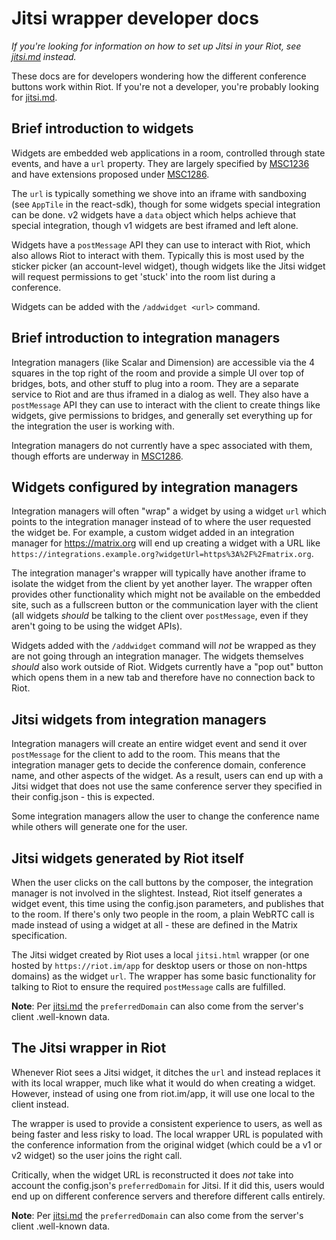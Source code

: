 # Jitsi wrapper developer docs

*If you're looking for information on how to set up Jitsi in your Riot, see 
[jitsi.md](./jitsi.md) instead.*

These docs are for developers wondering how the different conference buttons work
within Riot. If you're not a developer, you're probably looking for [jitsi.md](./jitsi.md).

## Brief introduction to widgets

Widgets are embedded web applications in a room, controlled through state events, and
have a `url` property. They are largely specified by [MSC1236](https://github.com/matrix-org/matrix-doc/issues/1236)
and have extensions proposed under [MSC1286](https://github.com/matrix-org/matrix-doc/issues/1286).

The `url` is typically something we shove into an iframe with sandboxing (see `AppTile`
in the react-sdk), though for some widgets special integration can be done. v2 widgets
have a `data` object which helps achieve that special integration, though v1 widgets
are best iframed and left alone.

Widgets have a `postMessage` API they can use to interact with Riot, which also allows
Riot to interact with them. Typically this is most used by the sticker picker (an
account-level widget), though widgets like the Jitsi widget will request permissions to
get 'stuck' into the room list during a conference.

Widgets can be added with the `/addwidget <url>` command.

## Brief introduction to integration managers

Integration managers (like Scalar and Dimension) are accessible via the 4 squares in
the top right of the room and provide a simple UI over top of bridges, bots, and other
stuff to plug into a room. They are a separate service to Riot and are thus iframed
in a dialog as well. They also have a `postMessage` API they can use to interact with
the client to create things like widgets, give permissions to bridges, and generally
set everything up for the integration the user is working with.

Integration managers do not currently have a spec associated with them, though efforts
are underway in [MSC1286](https://github.com/matrix-org/matrix-doc/issues/1286).

## Widgets configured by integration managers

Integration managers will often "wrap" a widget by using a widget `url` which points
to the integration manager instead of to where the user requested the widget be. For
example, a custom widget added in an integration manager for https://matrix.org will
end up creating a widget with a URL like `https://integrations.example.org?widgetUrl=https%3A%2F%2Fmatrix.org`.

The integration manager's wrapper will typically have another iframe to isolate the
widget from the client by yet another layer. The wrapper often provides other functionality
which might not be available on the embedded site, such as a fullscreen button or the
communication layer with the client (all widgets *should* be talking to the client
over `postMessage`, even if they aren't going to be using the widget APIs).

Widgets added with the `/addwidget` command will *not* be wrapped as they are not going
through an integration manager. The widgets themselves *should* also work outside of
Riot. Widgets currently have a "pop out" button which opens them in a new tab and
therefore have no connection back to Riot.

## Jitsi widgets from integration managers

Integration managers will create an entire widget event and send it over `postMessage`
for the client to add to the room. This means that the integration manager gets to 
decide the conference domain, conference name, and other aspects of the widget. As
a result, users can end up with a Jitsi widget that does not use the same conference
server they specified in their config.json - this is expected.

Some integration managers allow the user to change the conference name while others
will generate one for the user. 

## Jitsi widgets generated by Riot itself

When the user clicks on the call buttons by the composer, the integration manager is
not involved in the slightest. Instead, Riot itself generates a widget event, this time
using the config.json parameters, and publishes that to the room. If there's only two
people in the room, a plain WebRTC call is made instead of using a widget at all - these
are defined in the Matrix specification.

The Jitsi widget created by Riot uses a local `jitsi.html` wrapper (or one hosted by
`https://riot.im/app` for desktop users or those on non-https domains) as the widget
`url`. The wrapper has some basic functionality for talking to Riot to ensure the
required `postMessage` calls are fulfilled.

**Note**: Per [jitsi.md](./jitsi.md) the `preferredDomain` can also come from the server's
client .well-known data. 

## The Jitsi wrapper in Riot

Whenever Riot sees a Jitsi widget, it ditches the `url` and instead replaces it with
its local wrapper, much like what it would do when creating a widget. However, instead
of using one from riot.im/app, it will use one local to the client instead.

The wrapper is used to provide a consistent experience to users, as well as being faster
and less risky to load. The local wrapper URL is populated with the conference information
from the original widget (which could be a v1 or v2 widget) so the user joins the right
call.

Critically, when the widget URL is reconstructed it does *not* take into account the
config.json's `preferredDomain` for Jitsi. If it did this, users would end up on different
conference servers and therefore different calls entirely. 

**Note**: Per [jitsi.md](./jitsi.md) the `preferredDomain` can also come from the server's
client .well-known data.

